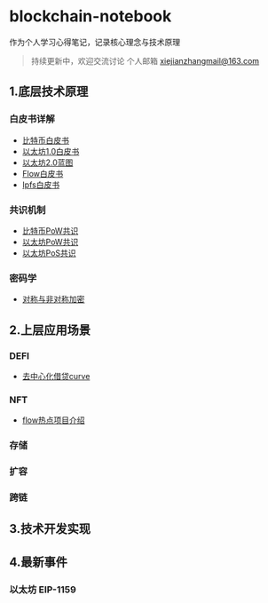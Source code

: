 
# blockchain-notebook

作为个人学习心得笔记，记录核心理念与技术原理

> 持续更新中，欢迎交流讨论
> 个人邮箱 xiejianzhangmail@163.com


## 1.底层技术原理

###  白皮书详解


  * [比特币白皮书](1.公链底层技术原理/白皮书详解/0.比特币白皮书.md) 
  * [以太坊1.0白皮书](1.公链底层技术原理/白皮书详解/1.以太坊1.0白皮书.md) 
  * [以太坊2.0蓝图](1.公链底层技术原理/白皮书详解/2.以太坊2.0蓝图.md) 
  * [Flow白皮书](1.公链底层技术原理/白皮书详解/3.Flow白皮书.md) 
  * [Ipfs白皮书](1.公链底层技术原理/白皮书详解/4.Ipfs白皮书.md) 

###  共识机制

  * [比特币PoW共识](1.公链底层技术原理/共识机制/0.比特币Pow共识.md) 
  * [以太坊PoW共识](1.公链底层技术原理/共识机制/1.以太坊Pow共识.md) 
  * [以太坊PoS共识](1.公链底层技术原理/共识机制/2.以太坊Pos共识.md) 

### 密码学

  * [对称与非对称加密](1.公链底层技术原理/共识机制/0.对称与非对称加密.md) 


## 2.上层应用场景

###  DEFI

  * [去中心化借贷curve](2.公链上层应用场景/DEFI/1.去中心化借贷curve.md) 

###  NFT

  * [flow热点项目介绍](2.公链上层应用场景/DEFI/1.flow热点项目介绍.md) 


### 存储

### 扩容

### 跨链


## 3.技术开发实现


## 4.最新事件


###  以太坊 EIP-1159

